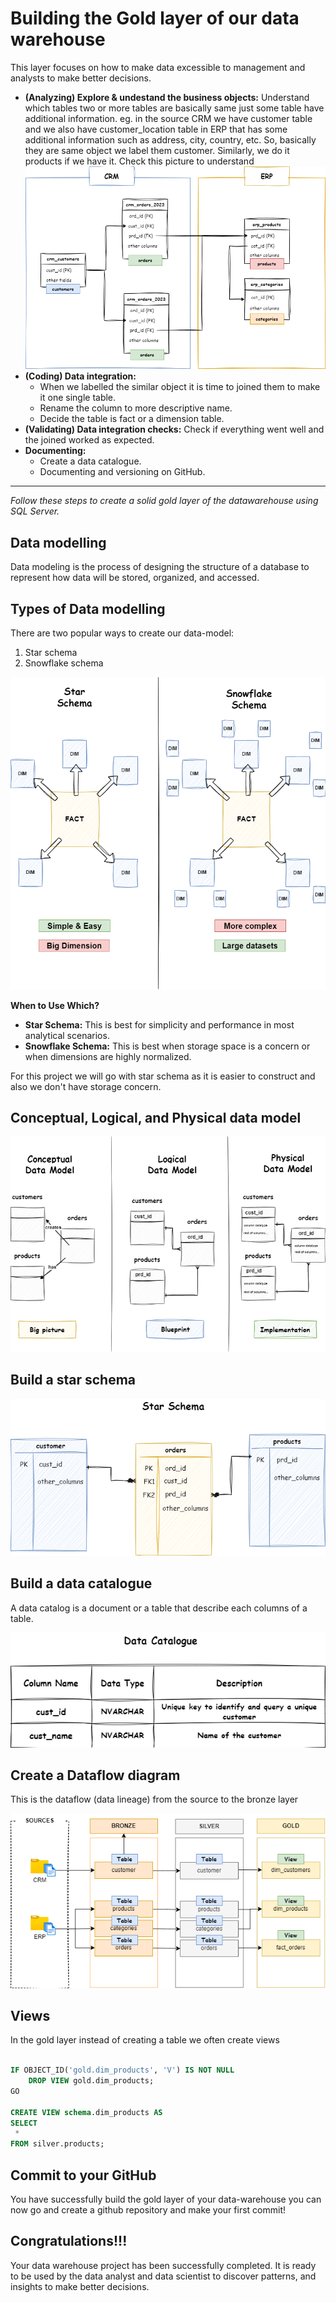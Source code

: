 # Building the Gold layer of our data warehouse
This layer focuses on how to make data excessible to management and analysts to make better decisions.

- **(Analyzing) Explore & undestand the business objects:** Understand which tables two or more tables are basically same just some table have additional information. eg. in the source CRM we have customer table and we also have customer_location table in ERP that has some additional information such as address, city, country, etc. So, basically they are same object we label them customer. Similarly, we do it products if we have it. Check this picture to understand ![data integration](../silver/data_integration.png)
- **(Coding) Data integration:** 
    - When we labelled the similar object it is time to joined them to make it one single table.
    - Rename the column to more descriptive name.
    - Decide the table is fact or a dimension table.
- **(Validating) Data integration checks:** Check if everything went well and the joined worked as expected.
- **Documenting:** 
    - Create a data catalogue.
    - Documenting and versioning on GitHub.

---

*Follow these steps to create a solid gold layer of the datawarehouse using SQL Server.*

## Data modelling
Data modeling is the process of designing the structure of a database to represent how data will be stored, organized, and accessed.

## Types of Data modelling
There are two popular ways to create our data-model:
1. Star schema
2. Snowflake schema

![star vs. snowflake schema](./star_vs_snoflake.png)

**When to Use Which?**

- **Star Schema:** This is best for simplicity and performance in most analytical scenarios.
- **Snowflake Schema:** This is best when storage space is a concern or when dimensions are highly normalized.

For this project we will go with star schema as it is easier to construct and also we don't have storage concern.

## Conceptual, Logical, and Physical data model

![data model process](./datamodel_process.png)

## Build a star schema
![star schema](./star_schema.png)

## Build a data catalogue
A data catalog is a document or a table that describe each columns of a table.

![Data catalogue](./data_catalogue.png)


## Create a Dataflow diagram
 This is the dataflow (data lineage) from the source to the bronze layer

 !['Data flow source to gold'](./data_flow_source_to_gold.png)

## Views
In the gold layer instead of creating a table we often create views

```sql

IF OBJECT_ID('gold.dim_products', 'V') IS NOT NULL
    DROP VIEW gold.dim_products;
GO

CREATE VIEW schema.dim_products AS
SELECT
 *
FROM silver.products; 
```

## Commit to your GitHub
You have successfully build the gold layer of your data-warehouse you can now go and create a github repository and make your first commit!

## Congratulations!!!
Your data warehouse project has been successfully completed. It is ready to be used by the data analyst and data scientist to discover patterns, and insights to make better decisions.